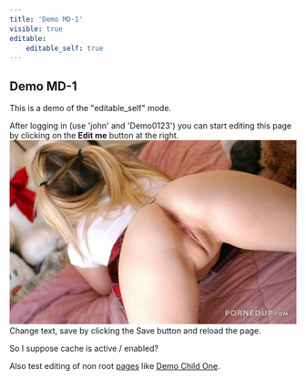 ```yaml
---
title: 'Demo MD-1'
visible: true
editable:
    editable_self: true
---
```


## Demo MD-1

This is a demo of the "editable_self" mode.

After logging in (use 'john' and 'Demo0123') you can start editing this page by clicking on the **Edit me** button at the right.
![](nice-teen-asshole-and-shaved-pussy-6169.jpg)
Change text, save by clicking the Save button and reload the page.

So I suppose cache is active / enabled?

Also test editing of non root [pages](http://pages.com) like [Demo Child One](demo-child-one).